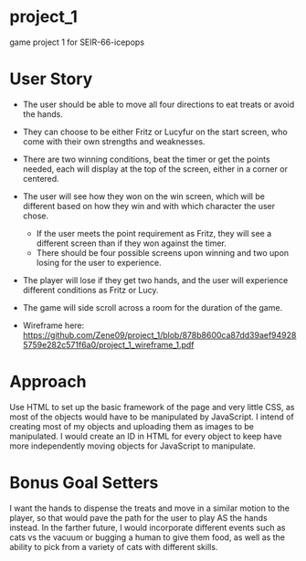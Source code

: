 # project_1
game project 1 for SEIR-66-icepops

# User Story

- The user should be able to move all four directions to eat treats or avoid the hands. 
- They can choose to be either Fritz or Lucyfur on the start screen, who come with their own strengths and weaknesses. 
- There are two winning conditions, beat the timer or get the points needed, each will display at the top of the screen, either in a corner or centered. 
- The user will see how they won on the win screen, which will be different based on how they win and with which character the user chose. 
    - If the user meets the point requirement as Fritz, they will see a different screen than if they won against the timer. 
    - There should be four possible screens upon winning and two upon losing for the user to experience. 
- The player will lose if they get two hands, and the user will experience different conditions as Fritz or Lucy. 
- The game will side scroll across a room for the duration of the game.

- Wireframe here: https://github.com/Zene09/project_1/blob/878b8600ca87dd39aef949285759e282c571f6a0/project_1_wireframe_1.pdf
# Approach

Use HTML to set up the basic framework of the page and very little CSS, as most of the objects would have to be manipulated by JavaScript. I intend of creating most of my objects and uploading them as images to be manipulated. I would create an ID in HTML for every object to keep have more independently moving objects for JavaScript to manipulate.

# Bonus Goal Setters

I want the hands to dispense the treats and move in a similar motion to the player, so that would pave the path for the user to play AS the hands instead. In the farther future, I would incorporate different events such as cats vs the vacuum or bugging a human to give them food, as well as the ability to pick from a variety of cats with different skills.